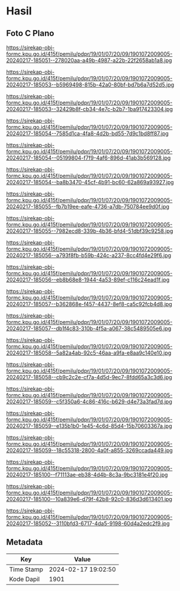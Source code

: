 # Hasil

## Foto C Plano

https://sirekap-obj-formc.kpu.go.id/415f/pemilu/pdpr/19/01/07/20/09/1901072009005-20240217-185051--278020aa-a49b-4987-a22b-22f2658ab1a8.jpg

https://sirekap-obj-formc.kpu.go.id/415f/pemilu/pdpr/19/01/07/20/09/1901072009005-20240217-185053--b5969498-815b-42a0-80bf-bd7b6a7d52d5.jpg

https://sirekap-obj-formc.kpu.go.id/415f/pemilu/pdpr/19/01/07/20/09/1901072009005-20240217-185053--32429b8f-cb34-4e7c-b2b7-1ba917423304.jpg

https://sirekap-obj-formc.kpu.go.id/415f/pemilu/pdpr/19/01/07/20/09/1901072009005-20240217-185054--7585d1ca-4fa8-4d2b-bd55-7d9c1bd8ff87.jpg

https://sirekap-obj-formc.kpu.go.id/415f/pemilu/pdpr/19/01/07/20/09/1901072009005-20240217-185054--05199804-f7f9-4af6-896d-41ab3b569128.jpg

https://sirekap-obj-formc.kpu.go.id/415f/pemilu/pdpr/19/01/07/20/09/1901072009005-20240217-185054--ba8b3470-45cf-4b91-bc60-62a869a93927.jpg

https://sirekap-obj-formc.kpu.go.id/415f/pemilu/pdpr/19/01/07/20/09/1901072009005-20240217-185055--fb7b19ee-eafe-4736-a7db-750784ee9d0f.jpg

https://sirekap-obj-formc.kpu.go.id/415f/pemilu/pdpr/19/01/07/20/09/1901072009005-20240217-185055--7982ecd8-339b-4b36-bfd4-51dbf39c9258.jpg

https://sirekap-obj-formc.kpu.go.id/415f/pemilu/pdpr/19/01/07/20/09/1901072009005-20240217-185056--a793f8fb-b59b-424c-a237-8cc4fd4e29f6.jpg

https://sirekap-obj-formc.kpu.go.id/415f/pemilu/pdpr/19/01/07/20/09/1901072009005-20240217-185056--eb8b68e8-1944-4a53-89ef-c116c24ead1f.jpg

https://sirekap-obj-formc.kpu.go.id/415f/pemilu/pdpr/19/01/07/20/09/1901072009005-20240217-185057--b362868e-f457-4437-8ef8-ca5c92fcb4d8.jpg

https://sirekap-obj-formc.kpu.go.id/415f/pemilu/pdpr/19/01/07/20/09/1901072009005-20240217-185057--db1f4c83-310b-4f5a-a067-38c5489505e6.jpg

https://sirekap-obj-formc.kpu.go.id/415f/pemilu/pdpr/19/01/07/20/09/1901072009005-20240217-185058--5a82a4ab-92c5-46aa-a9fa-e8aa9c140e10.jpg

https://sirekap-obj-formc.kpu.go.id/415f/pemilu/pdpr/19/01/07/20/09/1901072009005-20240217-185058--cb9c2c2e-cf7a-4d5d-9ec7-8fdd65a3c3d6.jpg

https://sirekap-obj-formc.kpu.go.id/415f/pemilu/pdpr/19/01/07/20/09/1901072009005-20240217-185059--c5f350a6-4c86-416c-b629-d4e73a3fad7d.jpg

https://sirekap-obj-formc.kpu.go.id/415f/pemilu/pdpr/19/01/07/20/09/1901072009005-20240217-185059--e135b1b0-1e45-4c6d-85d4-15b70603367a.jpg

https://sirekap-obj-formc.kpu.go.id/415f/pemilu/pdpr/19/01/07/20/09/1901072009005-20240217-185059--18c55318-2800-4a0f-a855-3269ccada449.jpg

https://sirekap-obj-formc.kpu.go.id/415f/pemilu/pdpr/19/01/07/20/09/1901072009005-20240217-185100--f71113ae-eb38-4d4b-8c3a-9bc3181e4f20.jpg

https://sirekap-obj-formc.kpu.go.id/415f/pemilu/pdpr/19/01/07/20/09/1901072009005-20240217-185100--10a839e6-d79f-42b8-92c0-836d3d613401.jpg

https://sirekap-obj-formc.kpu.go.id/415f/pemilu/pdpr/19/01/07/20/09/1901072009005-20240217-185052--3110bfd3-6717-4da5-9198-60d4a2edc2f9.jpg


## Metadata

| Key        | Value               |
| ---------- | ------------------- |
| Time Stamp | 2024-02-17 19:02:50 |
| Kode Dapil | 1901                |



